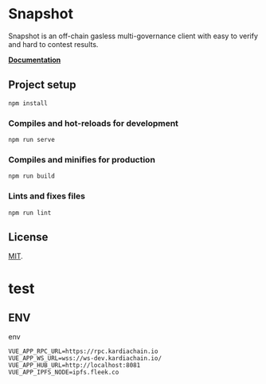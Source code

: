 # Snapshot

Snapshot is an off-chain gasless multi-governance client with easy to verify and hard to contest results. 

**[Documentation](https://docs.snapshot.page)**

## Project setup
```
npm install
```

### Compiles and hot-reloads for development
```
npm run serve
```

### Compiles and minifies for production
```
npm run build
```

### Lints and fixes files
```
npm run lint
```

## License

[MIT](LICENSE).
# test


## ENV
env
```
VUE_APP_RPC_URL=https://rpc.kardiachain.io
VUE_APP_WS_URL=wss://ws-dev.kardiachain.io/
VUE_APP_HUB_URL=http://localhost:8081
VUE_APP_IPFS_NODE=ipfs.fleek.co
```
